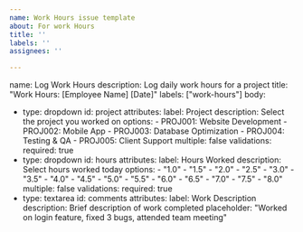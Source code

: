 ```yaml
---
name: Work Hours issue template
about: For work Hours
title: ''
labels: ''
assignees: ''

---
```


name: Log Work Hours
description: Log daily work hours for a project
title: "Work Hours: [Employee Name] [Date]"
labels: ["work-hours"]
body:
  - type: dropdown
    id: project
    attributes:
      label: Project
      description: Select the project you worked on
      options:
        - PROJ001: Website Development
        - PROJ002: Mobile App
        - PROJ003: Database Optimization
        - PROJ004: Testing & QA
        - PROJ005: Client Support
      multiple: false
    validations:
      required: true
  - type: dropdown
    id: hours
    attributes:
      label: Hours Worked
      description: Select hours worked today
      options:
        - "1.0"
        - "1.5"
        - "2.0"
        - "2.5"
        - "3.0"
        - "3.5"
        - "4.0"
        - "4.5"
        - "5.0"
        - "5.5"
        - "6.0"
        - "6.5"
        - "7.0"
        - "7.5"
        - "8.0"
      multiple: false
    validations:
      required: true
  - type: textarea
    id: comments
    attributes:
      label: Work Description
      description: Brief description of work completed
      placeholder: "Worked on login feature, fixed 3 bugs, attended team meeting"
